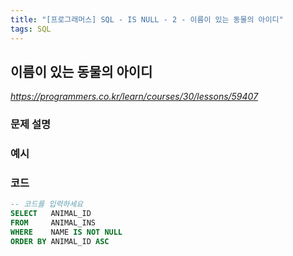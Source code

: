 ```yaml
---
title: "[프로그래머스] SQL - IS NULL - 2 - 이름이 있는 동물의 아이디"
tags: SQL
---
```


## 이름이 있는 동물의 아이디

*<https://programmers.co.kr/learn/courses/30/lessons/59407>*

### 문제 설명

### 예시

### 코드

``` sql
-- 코드를 입력하세요
SELECT   ANIMAL_ID
FROM     ANIMAL_INS
WHERE    NAME IS NOT NULL
ORDER BY ANIMAL_ID ASC
```